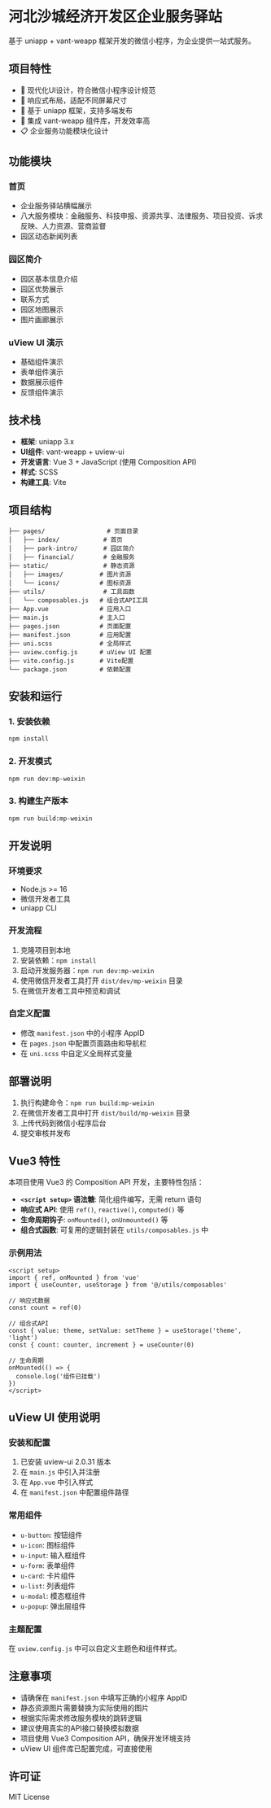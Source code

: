 # 河北沙城经济开发区企业服务驿站

基于 uniapp + vant-weapp 框架开发的微信小程序，为企业提供一站式服务。

## 项目特性

- 🎨 现代化UI设计，符合微信小程序设计规范
- 📱 响应式布局，适配不同屏幕尺寸
- 🚀 基于 uniapp 框架，支持多端发布
- 🎯 集成 vant-weapp 组件库，开发效率高
- 📋 企业服务功能模块化设计

## 功能模块

### 首页
- 企业服务驿站横幅展示
- 八大服务模块：金融服务、科技申报、资源共享、法律服务、项目投资、诉求反映、人力资源、营商监督
- 园区动态新闻列表

### 园区简介
- 园区基本信息介绍
- 园区优势展示
- 联系方式
- 园区地图展示
- 图片画廊展示

### uView UI 演示
- 基础组件演示
- 表单组件演示
- 数据展示组件
- 反馈组件演示

## 技术栈

- **框架**: uniapp 3.x
- **UI组件**: vant-weapp + uview-ui
- **开发语言**: Vue 3 + JavaScript (使用 Composition API)
- **样式**: SCSS
- **构建工具**: Vite

## 项目结构

```
├── pages/                 # 页面目录
│   ├── index/            # 首页
│   ├── park-intro/       # 园区简介
│   ├── financial/        # 金融服务
├── static/               # 静态资源
│   ├── images/          # 图片资源
│   └── icons/           # 图标资源
├── utils/                # 工具函数
│   └── composables.js   # 组合式API工具
├── App.vue              # 应用入口
├── main.js              # 主入口
├── pages.json           # 页面配置
├── manifest.json        # 应用配置
├── uni.scss             # 全局样式
├── uview.config.js      # uView UI 配置
├── vite.config.js       # Vite配置
└── package.json         # 依赖配置
```

## 安装和运行

### 1. 安装依赖

```bash
npm install
```

### 2. 开发模式

```bash
npm run dev:mp-weixin
```

### 3. 构建生产版本

```bash
npm run build:mp-weixin
```

## 开发说明

### 环境要求

- Node.js >= 16
- 微信开发者工具
- uniapp CLI

### 开发流程

1. 克隆项目到本地
2. 安装依赖：`npm install`
3. 启动开发服务器：`npm run dev:mp-weixin`
4. 使用微信开发者工具打开 `dist/dev/mp-weixin` 目录
5. 在微信开发者工具中预览和调试

### 自定义配置

- 修改 `manifest.json` 中的小程序 AppID
- 在 `pages.json` 中配置页面路由和导航栏
- 在 `uni.scss` 中自定义全局样式变量

## 部署说明

1. 执行构建命令：`npm run build:mp-weixin`
2. 在微信开发者工具中打开 `dist/build/mp-weixin` 目录
3. 上传代码到微信小程序后台
4. 提交审核并发布

## Vue3 特性

本项目使用 Vue3 的 Composition API 开发，主要特性包括：

- **`<script setup>` 语法糖**: 简化组件编写，无需 return 语句
- **响应式 API**: 使用 `ref()`, `reactive()`, `computed()` 等
- **生命周期钩子**: `onMounted()`, `onUnmounted()` 等
- **组合式函数**: 可复用的逻辑封装在 `utils/composables.js` 中

### 示例用法

```vue
<script setup>
import { ref, onMounted } from 'vue'
import { useCounter, useStorage } from '@/utils/composables'

// 响应式数据
const count = ref(0)

// 组合式API
const { value: theme, setValue: setTheme } = useStorage('theme', 'light')
const { count: counter, increment } = useCounter(0)

// 生命周期
onMounted(() => {
  console.log('组件已挂载')
})
</script>
```

## uView UI 使用说明

### 安装和配置
1. 已安装 uview-ui 2.0.31 版本
2. 在 `main.js` 中引入并注册
3. 在 `App.vue` 中引入样式
4. 在 `manifest.json` 中配置组件路径

### 常用组件
- `u-button`: 按钮组件
- `u-icon`: 图标组件
- `u-input`: 输入框组件
- `u-form`: 表单组件
- `u-card`: 卡片组件
- `u-list`: 列表组件
- `u-modal`: 模态框组件
- `u-popup`: 弹出层组件

### 主题配置
在 `uview.config.js` 中可以自定义主题色和组件样式。

## 注意事项

- 请确保在 `manifest.json` 中填写正确的小程序 AppID
- 静态资源图片需要替换为实际使用的图片
- 根据实际需求修改服务模块的跳转逻辑
- 建议使用真实的API接口替换模拟数据
- 项目使用 Vue3 Composition API，确保开发环境支持
- uView UI 组件库已配置完成，可直接使用

## 许可证

MIT License 